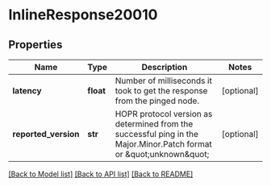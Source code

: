 # InlineResponse20010

## Properties
Name | Type | Description | Notes
------------ | ------------- | ------------- | -------------
**latency** | **float** | Number of milliseconds it took to get the response from the pinged node. | [optional] 
**reported_version** | **str** | HOPR protocol version as determined from the successful ping in the Major.Minor.Patch format or \&quot;unknown\&quot; | [optional] 

[[Back to Model list]](../README.md#documentation-for-models) [[Back to API list]](../README.md#documentation-for-api-endpoints) [[Back to README]](../README.md)

